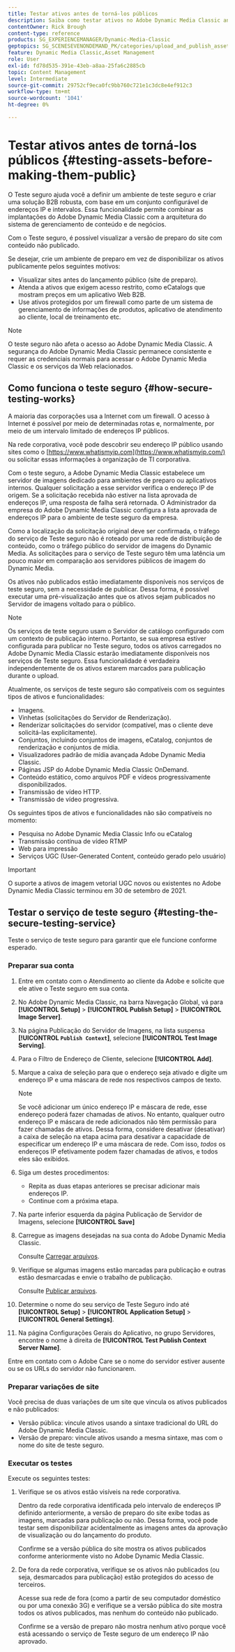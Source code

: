 ```yaml
---
title: Testar ativos antes de torná-los públicos
description: Saiba como testar ativos no Adobe Dynamic Media Classic antes de torná-los públicos.
contentOwner: Rick Brough
content-type: reference
products: SG_EXPERIENCEMANAGER/Dynamic-Media-Classic
geptopics: SG_SCENESEVENONDEMAND_PK/categories/upload_and_publish_assets
feature: Dynamic Media Classic,Asset Management
role: User
exl-id: fd78d535-391e-43eb-a8aa-25fa6c2885cb
topic: Content Management
level: Intermediate
source-git-commit: 29752cf9eca0fc9bb760c721e1c3dc8e4ef912c3
workflow-type: tm+mt
source-wordcount: '1041'
ht-degree: 0%

---
```


# Testar ativos antes de torná-los públicos {#testing-assets-before-making-them-public}

O Teste seguro ajuda você a definir um ambiente de teste seguro e criar uma solução B2B robusta, com base em um conjunto configurável de endereços IP e intervalos. Essa funcionalidade permite combinar as implantações do Adobe Dynamic Media Classic com a arquitetura do sistema de gerenciamento de conteúdo e de negócios.

Com o Teste seguro, é possível visualizar a versão de preparo do site com conteúdo não publicado.

Se desejar, crie um ambiente de preparo em vez de disponibilizar os ativos publicamente pelos seguintes motivos:

* Visualizar sites antes do lançamento público (site de preparo).
* Atenda a ativos que exigem acesso restrito, como eCatalogs que mostram preços em um aplicativo Web B2B.
* Use ativos protegidos por um firewall como parte de um sistema de gerenciamento de informações de produtos, aplicativo de atendimento ao cliente, local de treinamento etc.

>[!NOTE]
>
>O teste seguro não afeta o acesso ao Adobe Dynamic Media Classic. A segurança do Adobe Dynamic Media Classic permanece consistente e requer as credenciais normais para acessar o Adobe Dynamic Media Classic e os serviços da Web relacionados.

## Como funciona o teste seguro {#how-secure-testing-works}

A maioria das corporações usa a Internet com um firewall. O acesso à Internet é possível por meio de determinadas rotas e, normalmente, por meio de um intervalo limitado de endereços IP públicos.

Na rede corporativa, você pode descobrir seu endereço IP público usando sites como o [https://www.whatismyip.com](https://www.whatismyip.com/) ou solicitar essas informações à organização de TI corporativa.

Com o teste seguro, a Adobe Dynamic Media Classic estabelece um servidor de imagens dedicado para ambientes de preparo ou aplicativos internos. Qualquer solicitação a esse servidor verifica o endereço IP de origem. Se a solicitação recebida não estiver na lista aprovada de endereços IP, uma resposta de falha será retornada. O Administrador da empresa do Adobe Dynamic Media Classic configura a lista aprovada de endereços IP para o ambiente de teste seguro da empresa.

Como a localização da solicitação original deve ser confirmada, o tráfego do serviço de Teste seguro não é roteado por uma rede de distribuição de conteúdo, como o tráfego público do servidor de imagens do Dynamic Media. As solicitações para o serviço de Teste seguro têm uma latência um pouco maior em comparação aos servidores públicos de imagem do Dynamic Media.

Os ativos não publicados estão imediatamente disponíveis nos serviços de teste seguro, sem a necessidade de publicar. Dessa forma, é possível executar uma pré-visualização antes que os ativos sejam publicados no Servidor de imagens voltado para o público.

>[!NOTE]
>
>Os serviços de teste seguro usam o Servidor de catálogo configurado com um contexto de publicação interno. Portanto, se sua empresa estiver configurada para publicar no Teste seguro, todos os ativos carregados no Adobe Dynamic Media Classic estarão imediatamente disponíveis nos serviços de Teste seguro. Essa funcionalidade é verdadeira independentemente de os ativos estarem marcados para publicação durante o upload.

Atualmente, os serviços de teste seguro são compatíveis com os seguintes tipos de ativos e funcionalidades:

<!-- 

Comment Type: remark
Last Modified By: unknown unknown 
Last Modified Date: 

<p>Added videos to list below 9/11/2012. Moved "Render Server requests" from unsupported to supported, listed below on 3/15/2016 as per email from Cynthia March 11, 2016)</p>

 -->

* Imagens.
* Vinhetas (solicitações do Servidor de Renderização).
* Renderizar solicitações do servidor (compatível, mas o cliente deve solicitá-las explicitamente).
* Conjuntos, incluindo conjuntos de imagens, eCatalog, conjuntos de renderização e conjuntos de mídia.
* Visualizadores padrão de mídia avançada Adobe Dynamic Media Classic.
* Páginas JSP do Adobe Dynamic Media Classic OnDemand.
* Conteúdo estático, como arquivos PDF e vídeos progressivamente disponibilizados.
* Transmissão de vídeo HTTP.
* Transmissão de vídeo progressiva.

Os seguintes tipos de ativos e funcionalidades não são compatíveis no momento:

* Pesquisa no Adobe Dynamic Media Classic Info ou eCatalog
* Transmissão contínua de vídeo RTMP
* Web para impressão
* Serviços UGC (User-Generated Content, conteúdo gerado pelo usuário)

>[!IMPORTANT]
>
>O suporte a ativos de imagem vetorial UGC novos ou existentes no Adobe Dynamic Media Classic terminou em 30 de setembro de 2021.

## Testar o serviço de teste seguro {#testing-the-secure-testing-service}

Teste o serviço de teste seguro para garantir que ele funcione conforme esperado.

<!-- >[!NOTE]
>
>*If you do not mention any IPs under **[!UICONTROL Setup]** > **[!UICONTROL Application Setup]** > **[!UICONTROL Publish Setup]** > **[!UICONTROL Image Server]** > **[!UICONTROL Test Image Service]***: If you add an IP only, that IP is able to call the assets and no other IP are allowed to make the calls. As long there is no IP mentioned under that section, all IPs are allowed to make the calls for the assets, and they show up. -->

### Preparar sua conta

<!-- 

Comment Type: remark
Last Modified By: unknown unknown 
Last Modified Date: 

<p>RB: Rewrote entire steps under "Prepare your account" 9/10/2012</p>

 -->

1. Entre em contato com o Atendimento ao cliente da Adobe e solicite que ele ative o Teste seguro em sua conta.
1. No Adobe Dynamic Media Classic, na barra Navegação Global, vá para **[!UICONTROL Setup]** > **[!UICONTROL Publish Setup]** > **[!UICONTROL Image Server]**.
1. Na página Publicação do Servidor de Imagens, na lista suspensa **[!UICONTROL `Publish Context`]**, selecione **[!UICONTROL Test Image Serving]**.
1. Para o Filtro de Endereço de Cliente, selecione **[!UICONTROL Add]**.
1. Marque a caixa de seleção para que o endereço seja ativado e digite um endereço IP e uma máscara de rede nos respectivos campos de texto.

   >[!NOTE]
   >
   >Se você adicionar um único endereço IP e máscara de rede, esse endereço poderá fazer chamadas de ativos. No entanto, qualquer outro endereço IP e máscara de rede adicionados não têm permissão para fazer chamadas de ativos. Dessa forma, considere desativar (desativar) a caixa de seleção na etapa acima para desativar a capacidade de especificar um endereço IP e uma máscara de rede. Com isso, *todos* os endereços IP efetivamente podem fazer chamadas de ativos, e todos eles são exibidos.

1. Siga um destes procedimentos:
   * Repita as duas etapas anteriores se precisar adicionar mais endereços IP.
   * Continue com a próxima etapa.
1. Na parte inferior esquerda da página Publicação de Servidor de Imagens, selecione **[!UICONTROL Save]**
1. Carregue as imagens desejadas na sua conta do Adobe Dynamic Media Classic.

   Consulte [Carregar arquivos](uploading-files.md#uploading_files).

1. Verifique se algumas imagens estão marcadas para publicação e outras estão desmarcadas e envie o trabalho de publicação.

   Consulte [Publicar arquivos](publishing-files.md#publishing_files).

1. Determine o nome do seu serviço de Teste Seguro indo até **[!UICONTROL Setup]** > **[!UICONTROL Application Setup]** > **[!UICONTROL General Settings]**.
1. Na página Configurações Gerais do Aplicativo, no grupo Servidores, encontre o nome à direita de **[!UICONTROL Test Publish Context Server Name]**.

Entre em contato com o Adobe Care se o nome do servidor estiver ausente ou se os URLs do servidor não funcionarem.

### Preparar variações de site

Você precisa de duas variações de um site que vincula os ativos publicados e não publicados:

* Versão pública: vincule ativos usando a sintaxe tradicional do URL do Adobe Dynamic Media Classic.
* Versão de preparo: vincule ativos usando a mesma sintaxe, mas com o nome do site de teste seguro.

### Executar os testes

Execute os seguintes testes:

1. Verifique se os ativos estão visíveis na rede corporativa.

   Dentro da rede corporativa identificada pelo intervalo de endereços IP definido anteriormente, a versão de preparo do site exibe todas as imagens, marcadas para publicação ou não. Dessa forma, você pode testar sem disponibilizar acidentalmente as imagens antes da aprovação de visualização ou do lançamento do produto.

   Confirme se a versão pública do site mostra os ativos publicados conforme anteriormente visto no Adobe Dynamic Media Classic.

1. De fora da rede corporativa, verifique se os ativos não publicados (ou seja, desmarcados para publicação) estão protegidos do acesso de terceiros.

   Acesse sua rede de fora (como a partir de seu computador doméstico ou por uma conexão 3G) e verifique se a versão pública do site mostra todos os ativos publicados, mas nenhum do conteúdo não publicado.

   Confirme se a versão de preparo não mostra nenhum ativo porque você está acessando o serviço de Teste seguro de um endereço IP não aprovado.
